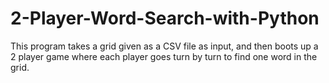 # 2-Player-Word-Search-with-Python

This program takes a grid given as a CSV file as input, and then boots up a 2 player game where each player goes turn by turn to find one word in the grid.
